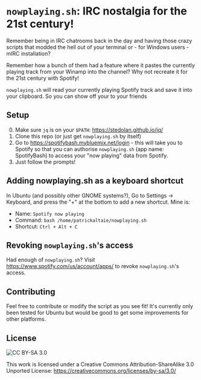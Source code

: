 # `nowplaying.sh`: IRC nostalgia for the 21st century!

Remember being in IRC chatrooms back in the day and having those crazy scripts that modded the hell out of your terminal
or - for Windows users - mIRC installation?

Remember how a bunch of them had a feature where it pastes the currently
playing track from your Winamp into the channel? Why not recreate it for the 21st century with Spotify!

`nowplaying.sh` will read your currently playing Spotify track and save it into your clipboard. So you can show off
your to your friends

## Setup
0. Make sure `jq` is on your `$PATH`: https://stedolan.github.io/jq/
1. Clone this repo (or just get `nowplaying.sh` by itself)
2. Go to https://spotifybash.mybluemix.net/login - this will take you to Spotify so that you can authorise `nowplaying.sh` (app name: SpotifyBash) to access your "now playing" data from Spotify.
3. Just follow the prompts!

## Adding nowplaying.sh as a keyboard shortcut
In Ubuntu (and possibly other GNOME systems?), Go to Settings -> Keyboard, and press the "+" at the bottom to add a new shortcut. Mine is:

- Name: `Spotify now playing`
- Command: `bash /home/patrickaltaie/nowplaying.sh`
- Shortcut: `Ctrl + Alt + C`

## Revoking `nowplaying.sh`'s access
Had enough of `nowplaying.sh`? Visit https://www.spotify.com/us/account/apps/ to revoke `nowplaying.sh`'s access.

## Contributing
Feel free to contribute or modify the script as you see fit! It's currently only been tested for Ubuntu but would be
good to get some improvements for other platforms.

## License
![CC BY-SA 3.0](https://licensebuttons.net/l/by-sa/3.0/88x31.png "CC BY-SA 3.0")

This work is licensed under a Creative Commons Attribution-ShareAlike 3.0 Unported License:
https://creativecommons.org/licenses/by-sa/3.0/
